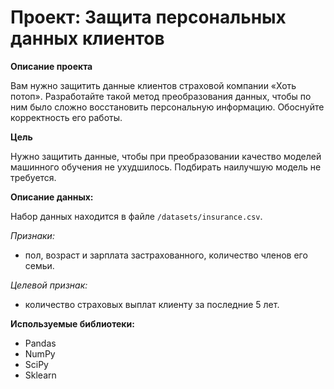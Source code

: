 # Проект: Защита персональных данных клиентов

**Описание проекта**  

Вам нужно защитить данные клиентов страховой компании «Хоть потоп». Разработайте такой метод преобразования данных, чтобы по ним было сложно восстановить персональную информацию. Обоснуйте корректность его работы.

**Цель**  

Нужно защитить данные, чтобы при преобразовании качество моделей машинного обучения не ухудшилось. Подбирать наилучшую модель не требуется.

**Описание данных:**  

Набор данных находится в файле `/datasets/insurance.csv`.

*Признаки:*

 - пол, возраст и зарплата застрахованного, количество членов его семьи.  

*Целевой признак:*

 - количество страховых выплат клиенту за последние 5 лет.
 
 **Используемые библиотеки:**

- Pandas
- NumPy
- SciPy
- Sklearn

